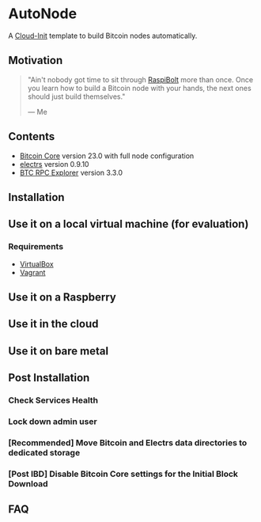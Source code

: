 # AutoNode

A [Cloud-Init](https://cloud-init.io) template to build Bitcoin nodes automatically.

## Motivation

> "Ain't nobody got time to sit through [RaspiBolt](https://raspibolt.org/) more than once. Once you learn how to build a Bitcoin node with your hands, the next ones should just build themselves."
>
> — Me

## Contents

* [Bitcoin Core](https://github.com/bitcoin/bitcoin) version 23.0 with full node configuration
* [electrs](https://github.com/romanz/electrs) version 0.9.10
* [BTC RPC Explorer](https://github.com/janoside/btc-rpc-explorer) version 3.3.0

## Installation

## Use it on a local virtual machine (for evaluation)

### Requirements

* [VirtualBox](https://www.virtualbox.org/wiki/Downloads)
* [Vagrant](https://developer.hashicorp.com/vagrant/downloads)

## Use it on a Raspberry

## Use it in the cloud

## Use it on bare metal

## Post Installation

### Check Services Health

### Lock down admin user

### \[Recommended\] Move Bitcoin and Electrs data directories to dedicated storage

### \[Post IBD\] Disable Bitcoin Core settings for the Initial Block Download

## FAQ
